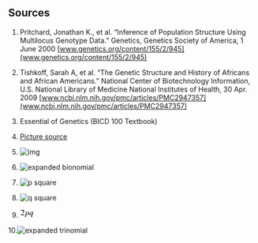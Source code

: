 ## Sources
1. Pritchard, Jonathan K., et al. “Inference of Population Structure Using
Multilocus Genotype Data.” Genetics, Genetics Society of America, 1 June 2000 [www.genetics.org/content/155/2/945](www.genetics.org/content/155/2/945)
2. Tishkoff, Sarah A, et al. “The Genetic Structure and History of Africans and African Americans.” National Center of Biotechnology Information, U.S. National Library of Medicine National Institutes of Health, 30 Apr. 2009 [www.ncbi.nlm.nih.gov/pmc/articles/PMC2947357](www.ncbi.nlm.nih.gov/pmc/articles/PMC2947357)
3. Essential of Genetics (BICD 100 Textbook)
4. [Picture source](https://www.datanovia.com/en/lessons/model-based-clustering-essentials/)  
5. ![img](http://bit.ly/384N4kM)

6. ![expanded
bionomial](https://raw.githubusercontent.com/gary317680/BENG183/master/expanded_binomial.png)

7. ![p
square](https://raw.githubusercontent.com/gary317680/BENG183/master/p_square.png)

8. ![q
square](https://raw.githubusercontent.com/gary317680/BENG183/master/q_square.png)

9. ![2pq](https://raw.githubusercontent.com/gary317680/BENG183/master/2pq.png)

10.![expanded
trinomial](https://raw.githubusercontent.com/gary317680/BENG183/master/expanded_trinomial.png)
